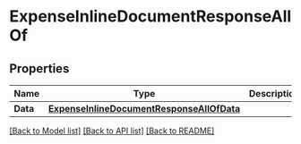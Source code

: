 # ExpenseInlineDocumentResponseAllOf

## Properties

Name | Type | Description | Notes
------------ | ------------- | ------------- | -------------
**Data** | [**ExpenseInlineDocumentResponseAllOfData**](ExpenseInlineDocumentResponse_allOf_data.md) |  | [optional] 

[[Back to Model list]](../README.md#documentation-for-models) [[Back to API list]](../README.md#documentation-for-api-endpoints) [[Back to README]](../README.md)


